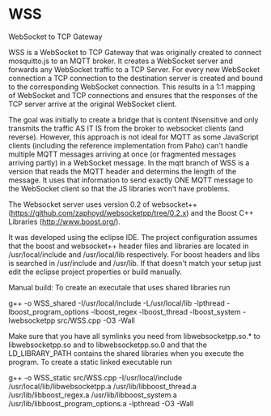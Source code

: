 WSS
===

WebSocket to TCP Gateway

WSS is a WebSocket to TCP Gateway that was originally created to connect mosquitto.js to an MQTT broker.
It creates a WebSocket server and forwards any WebSocket traffic to a TCP Server.
For every new WebSocket connection a TCP connection to the destination server is created and bound to the corresponding WebSocket connection.
This results in a 1:1 mapping of WebSocket and TCP connections and ensures that the responses of the TCP server arrive at the original WebSocket client.

The goal was initially to create a bridge that is content INsensitive and only transmits the traffic AS IT IS from the broker to websocket clients (and reverse).
However, this approach is not ideal for MQTT as some JavaScript clients (including the reference implementation from Paho) can't handle multiple MQTT messages arriving at once (or fragmented messages arriving partly) in a WebSocket message.
In the mqtt branch of WSS is a version that reads the MQTT header and determins the length of the message. It uses that information to send exactly ONE MQTT message to the WebSocket client so that the JS libraries won't have problems.

The Websocket server uses version 0.2 of websocket++ (https://github.com/zaphoyd/websocketpp/tree/0.2.x) and the Boost C++ Libraries (http://www.boost.org/).

It was developed using the eclipse IDE.
The project configuration assumes that the boost and websocket++ header files and libraries are located in /usr/local/include and /usr/local/lib respectively. For boost headers and libs is searched in /usr/include and /usr/lib. If that doesn't match your setup just edit the eclipse project properties or build manually.

Manual build:
To create an executale that uses shared libraries run

g++ -o WSS_shared -I/usr/local/include -L/usr/local/lib -lpthread -lboost_program_options -lboost_regex -lboost_thread -lboost_system -lwebsocketpp  src/WSS.cpp -O3 -Wall

Make sure that you have all symlinks you need from libwebsocketpp.so.* to libwebsocketpp.so and to libwebsocketpp.so.0 and that the LD_LIBRARY_PATH contains the shared libraries when you execute the program.
To create a static linked executable run

g++ -o WSS_static src/WSS.cpp -I/usr/local/include  /usr/local/lib/libwebsocketpp.a /usr/lib/libboost_thread.a /usr/lib/libboost_regex.a /usr/lib/libboost_system.a /usr/lib/libboost_program_options.a -lpthread -O3 -Wall
